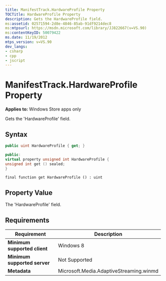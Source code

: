 ```yaml
---
title: ManifestTrack.HardwareProfile Property
TOCTitle: HardwareProfile Property
description: Gets the HardwareProfile field.
ms:assetid: 02571594-2d8e-4846-85ab-91df9214dec8
ms:mtpsurl: https://msdn.microsoft.com/library/JJ822667(v=VS.90)
ms:contentKeyID: 50079422
ms.date: 11/19/2012
mtps_version: v=VS.90
dev_langs:
- csharp
- cpp
- jscript
---
```


# ManifestTrack.HardwareProfile Property

**Applies to:** Windows Store apps only

Gets the 'HardwareProfile' field.

## Syntax

```csharp
public uint HardwareProfile { get; }
```

```cpp
public:
virtual property unsigned int HardwareProfile {
unsigned int get () sealed;
}
```

```jscript
final function get HardwareProfile () : uint
```

## Property Value

The 'HardwareProfile' field.

## Requirements

|Requirement|Description|
|--- |--- |
|**Minimum supported client**|Windows 8|
|**Minimum supported server**|Not Supported|
|**Metadata**|Microsoft.Media.AdaptiveStreaming.winmd|
